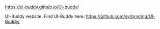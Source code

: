 https://ui-buddy.github.io/Ui-buddy/

UI-Buddy website. Find UI-Buddy here: https://github.com/svrbrndmg/UI-Buddy/
